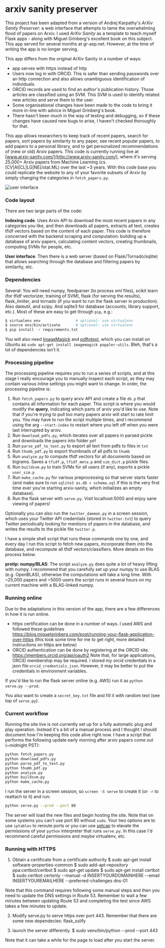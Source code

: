 
# arxiv sanity preserver

This project has been adapted from a version of Andrej Karpathy's _ArXiv Sanity Preserver_: a web interface that attempts to tame the overwhelming flood of papers on Arxiv. I used _ArXiv Sanity_ as a template to teach myself Flask apps - along with Miguel Grinberg's excellent book on this subject. This app served for several months at gr-asp.net.  However, at the time of writing the app is no longer serving.

This app differs from the original ArXiv Sanity in a number of ways:
- app serves with https instead of http
- Users now log in with ORCID. This is safer than sending passwords over an http connection and also allows unambiguous identification of individuals.
- ORCID records are used to find an author's publication history.  Those articles are classified using an SVM.  This SVM is used to identify related new articles and serve them to the user.
- Some organisational changes have been made to the code to bring it more in-line with advice in Miguel Grinberg's book.
- There hasn't been much in the way of testing and debugging, so if these changes have caused new bugs to arise, I haven't checked thoroughly for that.

This app allows researchers to keep track of recent papers, search for papers, sort papers by similarity to any paper, see recent popular papers, to add papers to a personal library, and to get personalized recommendations of (new or old) Arxiv papers. This code is currently running live at [www.arxiv-sanity.com/](http://www.arxiv-sanity.com/), where it's serving 25,000+ Arxiv papers from Machine Learning (cs.[CV|AI|CL|LG|NE]/stat.ML) over the last ~3 years. With this code base you could replicate the website to any of your favorite subsets of Arxiv by simply changing the categories in `fetch_papers.py`.

![user interface](https://raw.github.com/karpathy/arxiv-sanity-preserver/master/ui.jpeg)



### Code layout

There are two large parts of the code:

**Indexing code**. Uses Arxiv API to download the most recent papers in any categories you like, and then downloads all papers, extracts all text, creates tfidf vectors based on the content of each paper. This code is therefore concerned with the backend scraping and computation: building up a database of arxiv papers, calculating content vectors, creating thumbnails, computing SVMs for people, etc.

**User interface**. Then there is a web server (based on Flask/Tornado/sqlite) that allows searching through the database and filtering papers by similarity, etc.

### Dependencies

Several: You will need numpy, feedparser (to process xml files), scikit learn (for tfidf vectorizer, training of SVM), flask (for serving the results), flask_limiter, and tornado (if you want to run the flask server in production). Also dateutil, and scipy. And sqlite3 for database (accounts, library support, etc.). Most of these are easy to get through `pip`, e.g.:

```bash
$ virtualenv env                # optional: use virtualenv
$ source env/bin/activate       # optional: use virtualenv
$ pip install -r requirements.txt
```

You will also need [ImageMagick](http://www.imagemagick.org/script/index.php) and [pdftotext](https://poppler.freedesktop.org/), which you can install on Ubuntu as `sudo apt-get install imagemagick poppler-utils`. Bleh, that's a lot of dependencies isn't it.

### Processing pipeline

The processing pipeline requires you to run a series of scripts, and at this stage I really encourage you to manually inspect each script, as they may contain various inline settings you might want to change. In order, the processing pipeline is:

1. Run `fetch_papers.py` to query arxiv API and create a file `db.p` that contains all information for each paper. This script is where you would modify the **query**, indicating which parts of arxiv you'd like to use. Note that if you're trying to pull too many papers arxiv will start to rate limit you. You may have to run the script multiple times, and I recommend using the arg `--start-index` to restart where you left off when you were last interrupted by arxiv.
2. Run `download_pdfs.py`, which iterates over all papers in parsed pickle and downloads the papers into folder `pdf`
3. Run `parse_pdf_to_text.py` to export all text from pdfs to files in `txt`
4. Run `thumb_pdf.py` to export thumbnails of all pdfs to `thumb`
5. Run `analyze.py` to compute tfidf vectors for all documents based on bigrams. Saves a `tfidf.p`, `tfidf_meta.p` and `sim_dict.p` pickle files.
6. Run `buildsvm.py` to train SVMs for all users (if any), exports a pickle `user_sim.p`
7. Run `make_cache.py` for various preprocessing so that server starts faster (and make sure to run `sqlite3 as.db < schema.sql` if this is the very first time ever you're starting arxiv-sanity, which initializes an empty database).
8. Run the flask server with `serve.py`. Visit localhost:5000 and enjoy sane viewing of papers!

Optionally you can also run the `twitter_daemon.py` in a screen session, which uses your Twitter API credentials (stored in `twitter.txt`) to query Twitter periodically looking for mentions of papers in the database, and writes the results to the pickle file `twitter.p`.

I have a simple shell script that runs these commands one by one, and every day I run this script to fetch new papers, incorporate them into the database, and recompute all tfidf vectors/classifiers. More details on this process below.

**protip: numpy/BLAS**: The script `analyze.py` does quite a lot of heavy lifting with numpy. I recommend that you carefully set up your numpy to use BLAS (e.g. OpenBLAS), otherwise the computations will take a long time. With ~25,000 papers and ~5000 users the script runs in several hours on my current machine with a BLAS-linked numpy.

### Running online

Due to the adaptations in this version of the app, there are a few differences in how it is run online.
- https certification can be done in a number of ways.  I used AWS and followed these guidelines https://blog.miguelgrinberg.com/post/running-your-flask-application-over-https (this took some time for me to get right, more detailed instrucitons on https are below)
- ORCID authentication can be done by registering at the ORCID site. https://members.orcid.org/api/oauth2 Note that, for large applications, ORCID membership may be required. I stored my orcid credentials in a json file `orcid_credentials.json`.  However, it may be better to put the credentials in environment variables.

If you'd like to run the flask server online (e.g. AWS) run it as `python serve.py --prod`.

You also want to create a `secret_key.txt` file and fill it with random text (see top of `serve.py`).

### Current workflow

Running the site live is not currently set up for a fully automatic plug and play operation. Instead it's a bit of a manual process and I thought I should document how I'm keeping this code alive right now. I have a script that performs the following update early morning after arxiv papers come out (~midnight PST):

```bash
python fetch_papers.py
python download_pdfs.py
python parse_pdf_to_text.py
python thumb_pdf.py
python analyze.py
python buildsvm.py
python make_cache.py
```

I run the server in a screen session, so `screen -S serve` to create it (or `-r` to reattach to it) and run:

```bash
python serve.py --prod --port 80
```

The server will load the new files and begin hosting the site. Note that on some systems you can't use port 80 without `sudo`. Your two options are to use `iptables` to reroute ports or you can use [setcap](http://stackoverflow.com/questions/413807/is-there-a-way-for-non-root-processes-to-bind-to-privileged-ports-1024-on-l) to elavate the permissions of your `python` interpreter that runs `serve.py`. In this case I'd recommend careful permissions and maybe virtualenv, etc.

### Running with HTTPS
1. Obtain a certificate from a certificate authority
$ sudo apt-get install software-properties-common
$ sudo add-apt-repository ppa:certbot/certbot
$ sudo apt-get update
$ sudo apt-get install certbot
$ sudo certbot certonly --manual -d INSERTYOURDOMAINHERE --email INSERTYOUREMAILHERE --preferred-challenges dns-01

Note that this command requires following some manual steps and then you need to update the DNS settings in Route 53.  Remember to wait a few minutes between updating Route 53 and completing the test since AWS takes a few minutes to update.

2. Modify serve.py to serve https over port 443.  Remember that there are some new dependecies: flask_sslify  

<!-- if Config.https==1:
    import ssl
    from flask_sslify import SSLify
    sslify = SSLify(app)
    # ssl from http://www.tornadoweb.org/en/stable/httpserver.html
    ssl_ctx = ssl.create_default_context(ssl.Purpose.CLIENT_AUTH)
    ssl_ctx.load_cert_chain('/etc/letsencrypt/live/[DOMAIN]/cert.pem',
                        '/etc/letsencrypt/live/[DOMAIN]/privkey.pem')

    http_server = HTTPServer(WSGIContainer(app),
                            protocol = 'https',
                            ssl_options = ssl_ctx)
    http_server.listen(args.port) -->

3. launch the server differently.
$ sudo venv/bin/python --prod --port 443

Note that it can take a while for the page to load after you start the server.
